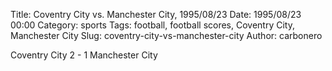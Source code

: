 Title: Coventry City vs. Manchester City, 1995/08/23
Date: 1995/08/23 00:00
Category: sports
Tags: football, football scores, Coventry City, Manchester City
Slug: coventry-city-vs-manchester-city
Author: carbonero


Coventry City 2 - 1 Manchester City
